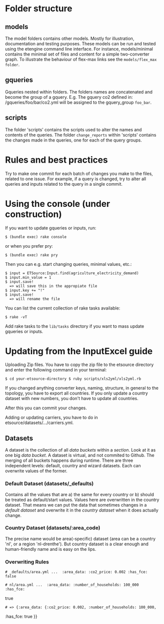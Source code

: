 # Folder structure

## models

The model folders contains other models. Mostly for illustration, documentation
and testing purposes. These models can be run and tested using the etengine
command line interface. For instance, models/minimal contains the minimal set
of files and content for a simple two-converter graph. To illustrate the
behaviour of flex-max links see the `models/flex_max folder`.

## gqueries

Gqueries nested within folders. The folders names are
concatenated and become the group of a gquery. E.g. The gquery co2 defined in:
/gqueries/foo/bar/co2.yml will be assigned to the gquery\_group `foo_bar`.

## scripts

The folder 'scripts' contains the scripts used to alter the
names and contents of the queries.  The folder `change_reports` within
'scripts' contains the changes made in the queries, one for each of the query
groups.

# Rules and best practices

Try to make one commit for each batch of changes you make to the files, related
to one issue.  For example, if a query is changed, try to alter all queries and
inputs related to the query in a single commit.

# Using the console (under construction)

If you want to update gqueries or inputs, run:

    $ (bundle exec) rake console

or when you prefer pry:

    $ (bundle exec) rake pry

Then you can e.g. start changing queries, minimal values, etc.:

    $ input = ETSource:Input.find(agriculture_electricity_demand)
    $ input.min_value = 1
    $ input.save!
      => will save this in the appropiate file
    $ input.key += "!"
    $ input.save!
      => will rename the file

You can list the current collection of rake tasks available:

    $ rake -vT

Add rake tasks to the `lib/tasks` directory if you want to mass update
gqueries or inputs.


# Updating from the InputExcel guide

Uploading Zip files. You have to copy the zip file to the etsource directory
and enter the following command in your terminal:

    $ cd your-etsource-directory $ ruby scripts/xls2yml/xls2yml.rb

If you changed anything converter keys, naming, structure, in general to the
topology, you have to export all countries. If you only update a country
dataset with new numbers, you don't have to update all countries.

After this you can commit your changes.

Adding or updating carriers, you have to do in
etsource/datasets/.../carriers.yml.

## Datasets

A dataset is the collection of all _data buckets_ within a _section_. Look at
it as one big _data bucket_. A dataset is virtual, and not commited to Github.
The merging of all buckets happens during runtime. There are three independent
levels: default, country and wizard datasets. Each can overwrite values of the
former.

### Default Dataset (datasets/_defaults)

Contains all the values that are a) the same for every country or b) should be
treated as default/start values. Values here are overwritten in the country
dataset. That means we can put the data that sometimes changes in a _default
dataset_ and overwrite it in the _country dataset_ when it does actually
change.

### Country Dataset (datasets/:area_code)

The precise name would be area(-specific) dataset (area can be a country 'nl',
or a region 'nl-drenthe'). But country dataset is a clear enough and
human-friendly name and is easy on the lips.

### Overwriting Rules

    # _defaults/area.yml ...  :area_data: :co2_price: 0.002 :has_fce: false

    # nl/area.yml ...  :area_data: :number_of_households: 100_000 :has_fce:
true

    # => {:area_data: {:co2_price: 0.002, :number_of_households: 100_000,
:has_fce: true }}
